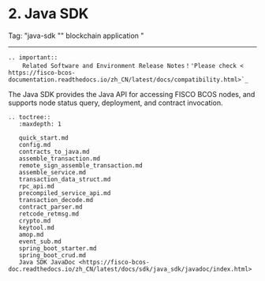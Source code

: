 # 2. Java SDK

Tag: "java-sdk "" blockchain application "

----

```eval_rst
.. important::
    Related Software and Environment Release Notes！'Please check < https://fisco-bcos-documentation.readthedocs.io/zh_CN/latest/docs/compatibility.html>`_
```

The Java SDK provides the Java API for accessing FISCO BCOS nodes, and supports node status query, deployment, and contract invocation.

```eval_rst
.. toctree::
   :maxdepth: 1

   quick_start.md
   config.md
   contracts_to_java.md
   assemble_transaction.md
   remote_sign_assemble_transaction.md
   assemble_service.md
   transaction_data_struct.md
   rpc_api.md
   precompiled_service_api.md
   transaction_decode.md
   contract_parser.md
   retcode_retmsg.md
   crypto.md
   keytool.md
   amop.md
   event_sub.md
   spring_boot_starter.md
   spring_boot_crud.md
   Java SDK JavaDoc <https://fisco-bcos-doc.readthedocs.io/zh_CN/latest/docs/sdk/java_sdk/javadoc/index.html>
```
